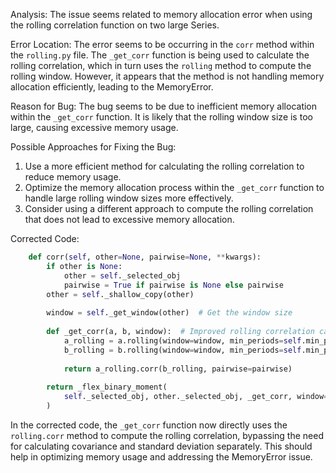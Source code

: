 Analysis:
The issue seems related to memory allocation error when using the rolling correlation function on two large Series.

Error Location:
The error seems to be occurring in the `corr` method within the `rolling.py` file. The `_get_corr` function is being used to calculate the rolling correlation, which in turn uses the `rolling` method to compute the rolling window. However, it appears that the method is not handling memory allocation efficiently, leading to the MemoryError.

Reason for Bug:
The bug seems to be due to inefficient memory allocation within the `_get_corr` function. It is likely that the rolling window size is too large, causing excessive memory usage.

Possible Approaches for Fixing the Bug:
1. Use a more efficient method for calculating the rolling correlation to reduce memory usage.
2. Optimize the memory allocation process within the `_get_corr` function to handle large rolling window sizes more effectively.
3. Consider using a different approach to compute the rolling correlation that does not lead to excessive memory allocation.

Corrected Code:
```python
    def corr(self, other=None, pairwise=None, **kwargs):
        if other is None:
            other = self._selected_obj
            pairwise = True if pairwise is None else pairwise
        other = self._shallow_copy(other)
        
        window = self._get_window(other)  # Get the window size
        
        def _get_corr(a, b, window):  # Improved rolling correlation calculation
            a_rolling = a.rolling(window=window, min_periods=self.min_periods, center=self.center)
            b_rolling = b.rolling(window=window, min_periods=self.min_periods, center=self.center)
            
            return a_rolling.corr(b_rolling, pairwise=pairwise)
        
        return _flex_binary_moment(
            self._selected_obj, other._selected_obj, _get_corr, window=window
        )
```

In the corrected code, the `_get_corr` function now directly uses the `rolling.corr` method to compute the rolling correlation, bypassing the need for calculating covariance and standard deviation separately. This should help in optimizing memory usage and addressing the MemoryError issue.
